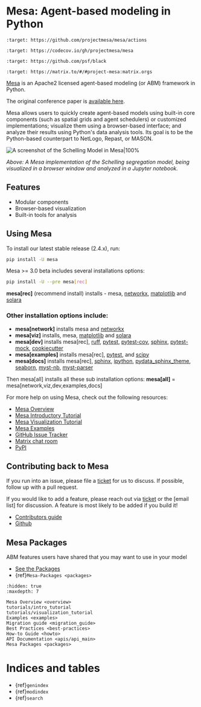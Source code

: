 # Mesa: Agent-based modeling in Python

```{image} https://github.com/projectmesa/mesa/workflows/build/badge.svg
:target: https://github.com/projectmesa/mesa/actions
```

```{image} https://codecov.io/gh/projectmesa/mesa/branch/main/graph/badge.svg
:target: https://codecov.io/gh/projectmesa/mesa
```

```{image} https://img.shields.io/badge/code%20style-black-000000.svg
:target: https://github.com/psf/black
```

```{image} https://img.shields.io/matrix/project-mesa:matrix.org?label=chat&logo=Matrix
:target: https://matrix.to/#/#project-mesa:matrix.orgs
```

[Mesa] is an Apache2 licensed agent-based modeling (or ABM) framework in Python.

The original conference paper is [available here](http://conference.scipy.org.s3-website-us-east-1.amazonaws.com/proceedings/scipy2015/jacqueline_kazil.html).

Mesa allows users to quickly create agent-based models using built-in core components (such as spatial grids and agent schedulers) or customized implementations; visualize them using a browser-based interface; and analyze their results using Python's data analysis tools. Its goal is to be the Python-based counterpart to NetLogo, Repast, or MASON.


![A screenshot of the Schelling Model in Mesa|100%](https://raw.githubusercontent.com/projectmesa/mesa/main/docs/images/Mesa_Screenshot.png)


*Above: A Mesa implementation of the Schelling segregation model,
being visualized in a browser window and analyzed in a Jupyter
notebook.*

## Features

- Modular components
- Browser-based visualization
- Built-in tools for analysis

## Using Mesa

To install our latest stable release (2.4.x), run:

``` bash
pip install -U mesa
```

Mesa >= 3.0 beta includes several installations options:

``` bash
pip install -U --pre mesa[rec]
```
**mesa[rec]** (recommend install) installs - mesa, [networkx](https://networkx.org/), [matplotlib](https://matplotlib.org/stable/install/index.html)
and [solara](https://solara.dev/)

### Other installation options include:

- **mesa[network]** installs mesa and [networkx](https://networkx.org/)
- **mesa[viz]** installs, mesa, [matplotlib](https://matplotlib.org/stable/install/index.html) and [solara](https://solara.dev/)
- **mesa[dev]** installs mesa[rec], [ruff](https://docs.astral.sh/ruff/), [pytest](https://docs.pytest.org/en/stable/), [pytest-cov](https://pytest-cov.readthedocs.io/en/latest/), [sphinx](https://www.sphinx-doc.org/en/master/man/sphinx-build.html#cmdoption-sphinx-build-e), [pytest-mock](https://pytest-mock.readthedocs.io/en/latest/), [cookiecutter](https://cookiecutter.readthedocs.io/en/stable/)
- **mesa[examples]** installs mesa[rec], [pytest](https://docs.pytest.org/en/stable/), and [scipy](https://scipy.org/)
- **mesa[docs]** installs mesa[rec], [sphinx](https://www.sphinx-doc.org/en/master/man/sphinx-build.html#cmdoption-sphinx-build-e), [ipython](https://ipython.readthedocs.io/en/stable/install/kernel_install.html), [pydata_sphinx_theme](https://pydata-sphinx-theme.readthedocs.io/en/stable/),
[seaborn](https://seaborn.pydata.org/), [myst-nb](https://myst-nb.readthedocs.io/en/latest/), [myst-parser](https://myst-parser.readthedocs.io/en/latest/)

Then mesa[all] installs all these sub installation options:
**mesa[all]** = mesa[network,viz,dev,examples,docs]

For more help on using Mesa, check out the following resources:

- [Mesa Overview]
- [Mesa Introductory Tutorial]
- [Mesa Visualization Tutorial]
- [Mesa Examples]
- [GitHub Issue Tracker]
- [Matrix chat room]
- [PyPI]

## Contributing back to Mesa

If you run into an issue, please file a [ticket] for us to discuss. If possible, follow up with a pull request.

If you would like to add a feature, please reach out via [ticket] or the [email list] for discussion. A feature is most likely to be added if you build it!

- [Contributors guide]
- [Github]

## Mesa Packages

ABM features users have shared that you may want to use in your model

- [See the Packages](https://github.com/projectmesa/mesa/wiki)
- {ref}`Mesa-Packages <packages>`

```{toctree}
:hidden: true
:maxdepth: 7

Mesa Overview <overview>
tutorials/intro_tutorial
tutorials/visualization_tutorial
Examples <examples>
Migration guide <migration_guide>
Best Practices <best-practices>
How-to Guide <howto>
API Documentation <apis/api_main>
Mesa Packages <packages>
```

# Indices and tables

- {ref}`genindex`
- {ref}`modindex`
- {ref}`search`

[contributors guide]: https://github.com/projectmesa/mesa/blob/main/CONTRIBUTING.md
[github]: https://github.com/projectmesa/mesa/
[github issue tracker]: https://github.com/projectmesa/mesa/issues
[matrix chat room]: https://matrix.to/#/#project-mesa:matrix.org
[mesa]: https://github.com/projectmesa/mesa/
[mesa overview]: overview
[mesa examples]: https://github.com/projectmesa/mesa-examples
[mesa introductory tutorial]: tutorials/intro_tutorial
[mesa visualization tutorial]: tutorials/visualization_tutorial
[pypi]: https://pypi.python.org/pypi/Mesa/
[ticket]: https://github.com/projectmesa/mesa/issues

